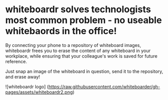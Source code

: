 # whiteboardr solves technologists most common problem - no useable whitebaords in the office!

By connecting your phone to a repository of whiteboard images, whiteboardr frees you to erase the content of any whiteboard in your workplace, while ensuring that your colleague's work is saved for future reference. 

Just snap an image of the whiteboard in question, send it to the repository, and erase away!

![whiteboardr logo] (https://raw.githubusercontent.com/whiteboarder/gh-pages/assets/whiteboardr2.png)
